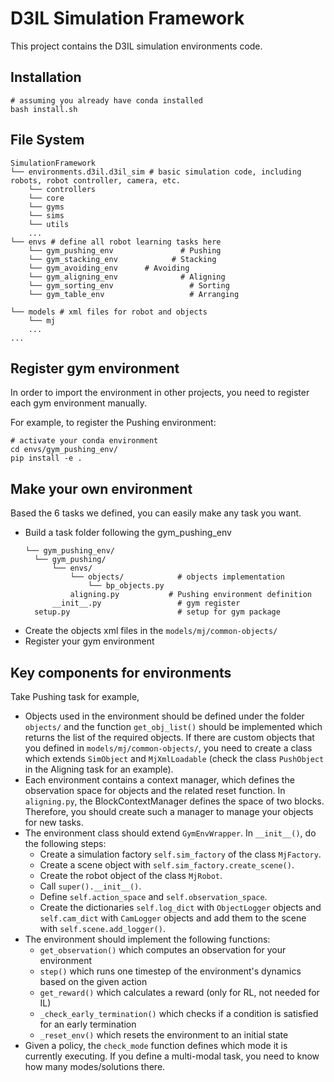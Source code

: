 # D3IL Simulation Framework
This project contains the D3IL simulation environments code. 


## Installation
```
# assuming you already have conda installed
bash install.sh
```

## File System

```
SimulationFramework
└── environments.d3il.d3il_sim # basic simulation code, including robots, robot controller, camera, etc.
    └── controllers
    └── core
    └── gyms
    └── sims
    └── utils
    ...
└── envs # define all robot learning tasks here
    └── gym_pushing_env               # Pushing
    └── gym_stacking_env            # Stacking
    └── gym_avoiding_env      # Avoiding
    └── gym_aligning_env              # Aligning
    └── gym_sorting_env                 # Sorting
    └── gym_table_env                   # Arranging

└── models # xml files for robot and objects
    └── mj
    ...
...
```

## Register gym environment
In order to import the environment in other projects, you need to register each gym environment manually. 

For example, to register the Pushing environment:

```
# activate your conda environment
cd envs/gym_pushing_env/
pip install -e .
```

## Make your own environment
Based the 6 tasks we defined, you can easily make any task you want.

- Build a task folder following the gym_pushing_env
  ```
  └── gym_pushing_env/
    └── gym_pushing/
        └── envs/
            └── objects/            # objects implementation
                └── bp_objects.py   
            aligning.py           # Pushing environment definition
        __init__.py                 # gym register
    setup.py                        # setup for gym package
  ```
- Create the objects xml files in the `models/mj/common-objects/`
- Register your gym environment

## Key components for environments
Take Pushing task for example,

- Objects used in the environment should be defined under the folder `objects/` and the function
`get_obj_list()` should be implemented which returns the list of the required objects. If there are
custom objects that you defined in `models/mj/common-objects/`, you need to create a class which extends
`SimObject` and `MjXmlLoadable` (check the class `PushObject` in the Aligning task for an example).
- Each environment contains a context manager, which defines the observation space for objects and 
the related reset function. In `aligning.py`, the BlockContextManager defines the space of two 
blocks. Therefore, you should create such a manager to manage your objects for new tasks.
- The environment class should extend `GymEnvWrapper`. In `__init__()`, do the following steps:
    - Create a simulation factory `self.sim_factory` of the class `MjFactory`.
    - Create a scene object with `self.sim_factory.create_scene()`.
    - Create the robot object of the class `MjRobot`.
    - Call `super().__init__()`.
    - Define `self.action_space` and `self.observation_space`.
    - Create the dictionaries `self.log_dict` with `ObjectLogger` objects and `self.cam_dict` with
        `CamLogger` objects and add them to the scene with `self.scene.add_logger()`.
- The environment should implement the following functions:
  - `get_observation()` which computes an observation for your environment
  - `step()` which runs one timestep of the environment's dynamics based on the given action
  - `get_reward()` which calculates a reward (only for RL, not needed for IL)
  - `_check_early_termination()` which checks if a condition is satisfied for an early termination
  - `_reset_env()` which resets the environment to an initial state
- Given a policy, the `check_mode` function defines which mode it is currently executing. If you define 
a multi-modal task, you need to know how many modes/solutions there.